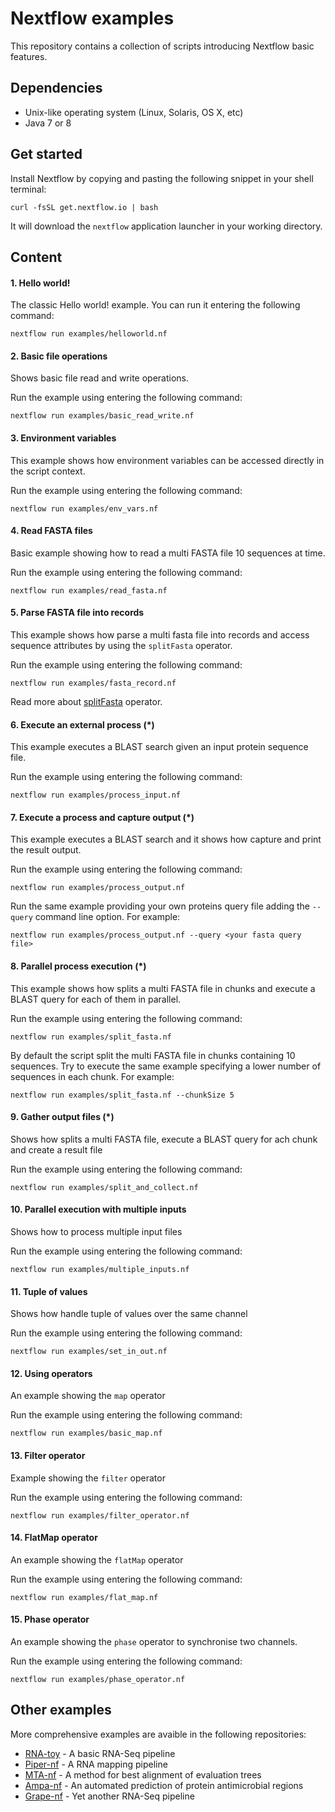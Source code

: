 # Nextflow examples

This repository contains a collection of scripts introducing Nextflow basic features. 


## Dependencies 

* Unix-like operating system (Linux, Solaris, OS X, etc)
* Java 7 or 8 


## Get started

Install Nextflow by copying and pasting the following snippet in your shell terminal: 

    curl -fsSL get.nextflow.io | bash

It will download the `nextflow` application launcher in your working directory. 
 

## Content 

#### 1. Hello world!  

The classic Hello world! example. You can run it entering the following command: 

    nextflow run examples/helloworld.nf 


#### 2. Basic file operations

Shows basic file read and write operations. 

Run the example using entering the following command: 

	nextflow run examples/basic_read_write.nf
 
 
#### 3. Environment variables

This example shows how environment variables can be accessed directly in the script context.

Run the example using entering the following command: 

	nextflow run examples/env_vars.nf
  
 
#### 4. Read FASTA files   
 
Basic example showing how to read a multi FASTA file 10 sequences at time.
 
Run the example using entering the following command: 

	nextflow run examples/read_fasta.nf
	
 
#### 5. Parse FASTA file into records

This example shows how parse a multi fasta file into records and access sequence attributes
by using the `splitFasta` operator.

Run the example using entering the following command: 

	nextflow run examples/fasta_record.nf
	
	
Read more about [splitFasta](http://www.nextflow.io/docs/latest/operator.html#splitfasta) operator. 	


#### 6. Execute an external process (*)       

This example executes a BLAST search given an input protein sequence file.

Run the example using entering the following command: 

	nextflow run examples/process_input.nf	
	

#### 7. Execute a process and capture output (*)

This example executes a BLAST search and it shows how capture and print the result output.

Run the example using entering the following command: 

	nextflow run examples/process_output.nf	
	
Run the same example providing your own proteins query file adding the
`--query` command line option. For example:

	nextflow run examples/process_output.nf	--query <your fasta query file>
 	
	

#### 8. Parallel process execution (*)

This example shows how splits a multi FASTA file in chunks and execute a BLAST query 
for each of them in parallel.  

Run the example using entering the following command: 

	nextflow run examples/split_fasta.nf	

By default the script split the multi FASTA file in chunks containing 10 sequences. 
Try to execute the same example specifying a lower number of sequences in each chunk.
For example: 

	nextflow run examples/split_fasta.nf --chunkSize 5	


#### 9. Gather output files (*)

Shows how splits a multi FASTA file, execute a BLAST query for ach chunk and create a result file

Run the example using entering the following command: 

	nextflow run examples/split_and_collect.nf

#### 10. Parallel execution with multiple inputs

Shows how to process multiple input files

Run the example using entering the following command: 

	nextflow run examples/multiple_inputs.nf 

#### 11. Tuple of values 

Shows how handle tuple of values over the same channel  


Run the example using entering the following command: 

	nextflow run examples/set_in_out.nf 

#### 12. Using operators

An example showing the `map` operator


Run the example using entering the following command: 

	nextflow run examples/basic_map.nf 


#### 13. Filter operator

Example showing the `filter` operator 

Run the example using entering the following command: 

	nextflow run examples/filter_operator.nf 

#### 14. FlatMap operator 

An example showing the `flatMap` operator 


Run the example using entering the following command: 

	nextflow run examples/flat_map.nf 

#### 15. Phase operator

An example showing the `phase` operator to synchronise two channels.
 
Run the example using entering the following command: 

	nextflow run examples/phase_operator.nf 
    
    
## Other examples 

More comprehensive examples are avaible in the following repositories: 

* [RNA-toy](https://github.com/nextflow-io/rnatoy) - A basic RNA-Seq pipeline
* [Piper-nf](https://github.com/cbcrg/piper-nf) - A RNA mapping pipeline 
* [MTA-nf](https://github.com/cbcrg/mta-nf) - A method for best alignment of evaluation trees
* [Ampa-nf](https://github.com/cbcrg/ampa-nf) - An automated prediction of protein antimicrobial regions
* [Grape-nf](https://github.com/cbcrg/grape-nf) - Yet another RNA-Seq pipeline
    
 
 


